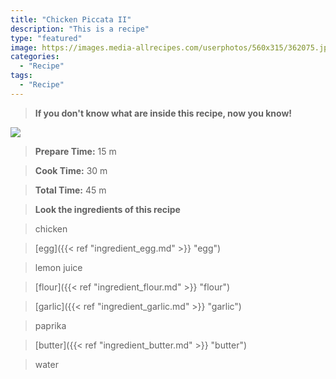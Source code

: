 ```yaml
---
title: "Chicken Piccata II"
description: "This is a recipe"
type: "featured"
image: https://images.media-allrecipes.com/userphotos/560x315/362075.jpg
categories: 
  - "Recipe"
tags: 
  - "Recipe"
---
```



>**If you don't know what are inside this recipe, now you know!**

![](../images/Recipes-Banner.jpg)
> **Prepare Time:** 15 m


> **Cook Time:** 30 m


> **Total Time:** 45 m

> **Look the ingredients of this recipe**

> chicken

> [egg]({{< ref "ingredient_egg.md" >}} "egg")

> lemon juice

> [flour]({{< ref "ingredient_flour.md" >}} "flour")

> [garlic]({{< ref "ingredient_garlic.md" >}} "garlic")

> paprika

> [butter]({{< ref "ingredient_butter.md" >}} "butter")

> water

